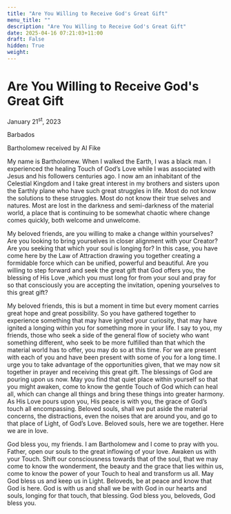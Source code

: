 ```yaml
---
title: "Are You Willing to Receive God's Great Gift"
menu_title: ""
description: "Are You Willing to Receive God's Great Gift"
date: 2025-04-16 07:21:03+11:00
draft: False
hidden: True
weight:
---
```

# Are You Willing to Receive God's Great Gift

January 21<sup>st</sup>, 2023

Barbados

Bartholomew received by Al Fike

My name is Bartholomew. When I walked the Earth, I was a black man. I experienced the healing Touch of God’s Love while I was associated with Jesus and his followers centuries ago. I now am an inhabitant of the Celestial Kingdom and I take great interest in my brothers and sisters upon the Earthly plane who have such great struggles in life. Most do not know the solutions to these struggles. Most do not know their true selves and natures. Most are lost in the darkness and semi-darkness of the material world, a place that is continuing to be somewhat chaotic where change comes quickly, both welcome and unwelcome.

My beloved friends, are you willing to make a change within yourselves? Are you looking to bring yourselves in closer alignment with your Creator? Are you seeking that which your soul is longing for? In this case, you have come here by the Law of Attraction drawing you together creating a formidable force which can be unified, powerful and beautiful. Are you willing to step forward and seek the great gift that God offers you, the blessing of His Love ,which you must long for from your soul and pray for so that consciously you are accepting the invitation, opening yourselves to this great gift?

My beloved friends, this is but a moment in time but every moment carries great hope and great possibility. So you have gathered together to experience something that may have ignited your curiosity, that may have ignited a longing within you for something more in your life. I say to you, my friends, those who seek a side of the general flow of society who want something different, who seek to be more fulfilled than that which the material world has to offer, you may do so at this time. For we are present with each of you and have been present with some of you for a long time. I urge you to take advantage of the opportunities given, that we may now sit together in prayer and receiving this great gift. The blessings of God are pouring upon us now. May you find that quiet place within yourself so that you might awaken, come to know the gentle Touch of God which can heal all, which can change all things and bring these things into greater harmony. As His Love pours upon you, His peace is with you, the grace of God’s touch all encompassing. Beloved souls, shall we put aside the material concerns, the distractions, even the noises that are around you, and go to that place of Light, of God’s Love. Beloved souls, here we are together. Here we are in love.

God bless you, my friends. I am Bartholomew and I come to pray with you. Father, open our souls to the great inflowing of your love. Awaken us with your Touch. Shift our consciousness towards that of the soul, that we may come to know the wonderment, the beauty and the grace that lies within us, come to know the power of your Touch to heal and transform us all. May God bless us and keep us in Light. Beloveds, be at peace and know that God is here. God is with us and shall we be with God in our hearts and souls, longing for that touch, that blessing. God bless you, beloveds, God bless you.
